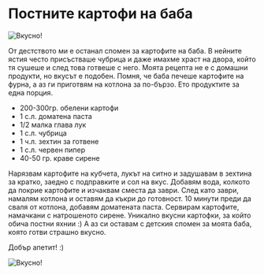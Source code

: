 # Постните картофи на баба

![Вкусно!](/images/2018/01/7E1FA746-1697-4857-BAF7-342491AC0643-1024x768.jpeg "Да Ви е сладко!")

От дестството ми е останал спомен за картофите на баба. В нейните ястия често присъстваше чубрица и даже имахме храст на двора, който тя сушеше и след това готвеше с него. Моята рецепта не е с домашни продукти, но вкусът е подобен. Помня, че баба печеше картофите на фурна, а аз ги приготвям на котлона за по-бързо. Ето продуктите за една порция.

<ul>
	<li>200-300гр. обелени картофи</li>
	<li>1 с.л. доматена паста</li>
	<li>1/2 малка глава лук</li>
	<li>1 с.л. чубрица</li>
	<li>1 ч.л. зехтин за готвене</li>
	<li>1 с.л. червен пипер</li>
	<li>40-50 гр. краве сирене</li>
</ul>

Нарязвам картофите на кубчета, лукът на ситно и задушавам в зехтина за кратко, заедно с подправките и сол на вкус. Добавям вода, колкото да покрие картофите и изчаквам сместа да заври. След като заври, намалям котлона и оставям да къкри до готовност. 10 минути преди да сваля от котлона, добавям доматената паста. Сервирам картофите, намачкани с натрошеното сирене. Уникално вкусни картофки, за който обича постни яхнии :) А аз си оставам с детския спомен за моята баба, която готви страшно вкусно.


Добър апетит! :)

![Вкусно!](/images/2018/01/9D5E3A1A-60A9-4BAA-9141-C6A10EE24576-1024x768.jpeg "Да Ви е сладко!")

